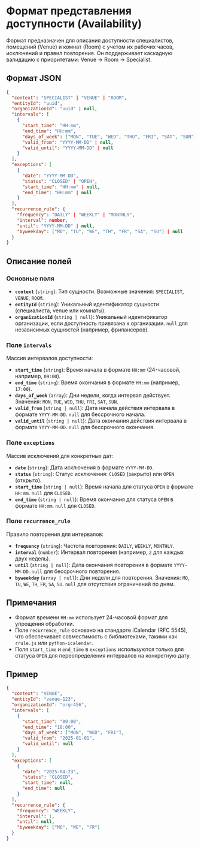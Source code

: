 # Формат представления доступности (Availability)

Формат предназначен для описания доступности специалистов, помещений (Venue) и комнат (Room) с учетом их рабочих часов, исключений и правил повторения. Он поддерживает каскадную валидацию с приоритетами: Venue → Room → Specialist.

## Формат JSON

```json
{
  "context": "SPECIALIST" | "VENUE" | "ROOM",
  "entityId": "uuid",
  "organizationId": "uuid" | null,
  "intervals": [
    {
      "start_time": "HH:mm",
      "end_time": "HH:mm",
      "days_of_week": ["MON", "TUE", "WED", "THU", "FRI", "SAT", "SUN"],
      "valid_from": "YYYY-MM-DD" | null,
      "valid_until": "YYYY-MM-DD" | null
    }
  ],
  "exceptions": [
    {
      "date": "YYYY-MM-DD",
      "status": "CLOSED" | "OPEN",
      "start_time": "HH:mm" | null,
      "end_time": "HH:mm" | null
    }
  ],
  "recurrence_rule": {
    "frequency": "DAILY" | "WEEKLY" | "MONTHLY",
    "interval": number,
    "until": "YYYY-MM-DD" | null,
    "byweekday": ["MO", "TU", "WE", "TH", "FR", "SA", "SU"] | null
  }
}
```

## Описание полей

### Основные поля
- **`context`** (`string`): Тип сущности. Возможные значения: `SPECIALIST`, `VENUE`, `ROOM`.
- **`entityId`** (`string`): Уникальный идентификатор сущности (специалиста, venue или комнаты).
- **`organizationId`** (`string | null`): Уникальный идентификатор организации, если доступность привязана к организации. `null` для независимых сущностей (например, фрилансеров).

### Поле `intervals`
Массив интервалов доступности:
- **`start_time`** (`string`): Время начала в формате `HH:mm` (24-часовой, например, `09:00`).
- **`end_time`** (`string`): Время окончания в формате `HH:mm` (например, `17:00`).
- **`days_of_week`** (`array`): Дни недели, когда интервал действует. Значения: `MON`, `TUE`, `WED`, `THU`, `FRI`, `SAT`, `SUN`.
- **`valid_from`** (`string | null`): Дата начала действия интервала в формате `YYYY-MM-DD`. `null` для бессрочного начала.
- **`valid_until`** (`string | null`): Дата окончания действия интервала в формате `YYYY-MM-DD`. `null` для бессрочного окончания.

### Поле `exceptions`
Массив исключений для конкретных дат:
- **`date`** (`string`): Дата исключения в формате `YYYY-MM-DD`.
- **`status`** (`string`): Статус исключения: `CLOSED` (закрыто) или `OPEN` (открыто).
- **`start_time`** (`string | null`): Время начала для статуса `OPEN` в формате `HH:mm`. `null` для `CLOSED`.
- **`end_time`** (`string | null`): Время окончания для статуса `OPEN` в формате `HH:mm`. `null` для `CLOSED`.

### Поле `recurrence_rule`
Правило повторения для интервалов:
- **`frequency`** (`string`): Частота повторения: `DAILY`, `WEEKLY`, `MONTHLY`.
- **`interval`** (`number`): Интервал повторения (например, `2` для каждых двух недель).
- **`until`** (`string | null`): Дата окончания повторения в формате `YYYY-MM-DD`. `null` для бессрочного повторения.
- **`byweekday`** (`array | null`): Дни недели для повторения. Значения: `MO`, `TU`, `WE`, `TH`, `FR`, `SA`, `SU`. `null` для отсутствия ограничений по дням.

## Примечания
- Формат времени `HH:mm` использует 24-часовой формат для упрощения обработки.
- Поле `recurrence_rule` основано на стандарте iCalendar (RFC 5545), что обеспечивает совместимость с библиотеками, такими как `rrule.js` или `python-icalendar`.
- Поля `start_time` и `end_time` в `exceptions` используются только для статуса `OPEN` для переопределения интервалов на конкретную дату.

## Пример

```json
{
  "context": "VENUE",
  "entityId": "venue-123",
  "organizationId": "org-456",
  "intervals": [
    {
      "start_time": "09:00",
      "end_time": "18:00",
      "days_of_week": ["MON", "WED", "FRI"],
      "valid_from": "2025-01-01",
      "valid_until": null
    }
  ],
  "exceptions": [
    {
      "date": "2025-04-23",
      "status": "CLOSED",
      "start_time": null,
      "end_time": null
    }
  ],
  "recurrence_rule": {
    "frequency": "WEEKLY",
    "interval": 1,
    "until": null,
    "byweekday": ["MO", "WE", "FR"]
  }
}
```